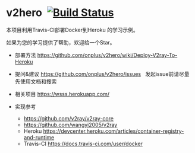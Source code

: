# v2hero  [![Build Status](https://travis-ci.org/onplus/v2hero.svg?branch=ci)](https://travis-ci.org/onplus/v2hero)
本项目利用Travis-CI部署Docker到Heroku 的学习示例。

如果为您的学习提供了帮助，欢迎给一个Star。

* 部署方法
   https://github.com/onplus/v2hero/wiki/Deploy-V2ray-To-Heroku
  
* 提问&建议
   https://github.com/onplus/v2hero/issues
   发起issue前请尽量先使用文档和搜索

* 相关项目
   https://wsss.herokuapp.com/

* 实现参考 
   - https://github.com/v2ray/v2ray-core
   - https://github.com/wangyi2005/v2ray
   - Heroku https://devcenter.heroku.com/articles/container-registry-and-runtime
   - Travis-CI https://docs.travis-ci.com/user/docker
